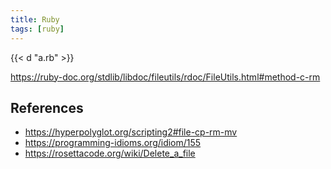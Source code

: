 ```yaml
---
title: Ruby
tags: [ruby]
---
```


{{< d "a.rb" >}}

<https://ruby-doc.org/stdlib/libdoc/fileutils/rdoc/FileUtils.html#method-c-rm>

## References

- <https://hyperpolyglot.org/scripting2#file-cp-rm-mv>
- <https://programming-idioms.org/idiom/155>
- <https://rosettacode.org/wiki/Delete_a_file>
